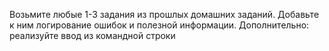 Возьмите любые 1-3 задания из прошлых домашних заданий. Добавьте к ним логирование ошибок и полезной информации.
Дополнительно: реализуйте ввод из командной строки
